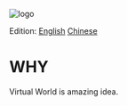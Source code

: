 ![logo](/Users/fuzhongqiang/Desktop/www/VirtualBlockWorld/bluemap/static/vbw.png)

Edition:	[English](bluemap/EN.md) 	[Chinese](bluemap/CN.md)

# WHY

Virtual World is amazing idea.